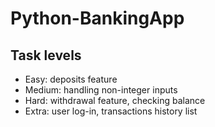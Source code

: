 # Python-BankingApp
  
## Task levels
- Easy: deposits feature
- Medium: handling non-integer inputs
- Hard: withdrawal feature, checking balance
- Extra: user log-in, transactions history list
